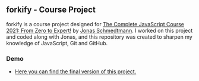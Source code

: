 ## forkify - Course Project

forkify is a course project designed for [The Complete JavaScript Course 2021: From Zero to Expert!](https://www.udemy.com/course/the-complete-javascript-course/) by [Jonas Schmedtmann](https://twitter.com/jonasschmedtman?lang=en). I worked on this project and coded along with Jonas, and this repository was created to sharpen my knowledge of JavaScript, Git and GitHub.

### Demo

- [Here you can find the final version of this project.](https://forkify-kalender.netlify.app/)
